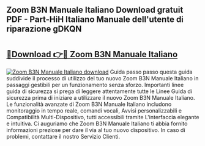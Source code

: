 ## Zoom B3N Manuale Italiano Download gratuit PDF - Part-HiH Italiano Manuale dell'utente di riparazione gDKQN

# <h2><a href="http://dfeft7i.blite.top/?on=Zoom+B3N+Manuale+Italiano">🔗Download 👉🔴 Zoom B3N Manuale Italiano</a></h2>

[![Zoom B3N Manuale Italiano download](https://i.imgur.com/lujVjoI.png)](http://dfeft7i.blite.top/?on=Zoom+B3N+Manuale+Italiano)
Guida passo passo questa guida suddivide il processo di utilizzo del tuo nuovo Zoom B3N Manuale Italiano in passaggi gestibili per un funzionamento senza sforzo. Importanti linee guida di sicurezza si prega di leggere attentamente tutte le Linee Guida di sicurezza prima di iniziare a utilizzare il nuovo Zoom B3N Manuale Italiano. Le funzionalità avanzate di Zoom B3N Manuale Italiano includono monitoraggio in tempo reale, comandi vocali, Avvisi personalizzabili e Compatibilità Multi-Dispositivo, tutti accessibili tramite L'interfaccia elegante e intuitiva. Ci auguriamo che Zoom B3N Manuale Italiano ti abbia fornito informazioni preziose per dare il via al tuo nuovo dispositivo. In caso di problemi, contattare il nostro Servizio Clienti.
